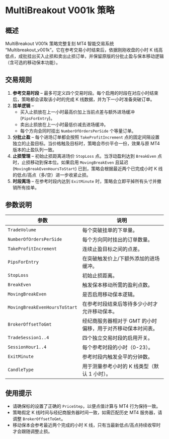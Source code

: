 # MultiBreakout V001k 策略

## 概述
MultiBreakout V001k 策略完整复刻 MT4 智能交易系统 “Multibreakout_v001k”。它在参考交易小时结束后，依据刚刚收盘的小时 K 线高低点，成批挂出买入止损和卖出止损订单，并保留原版的分批止盈与保本移动逻辑（含可选的移动保本功能）。

## 交易规则
1. **参考交易时段** – 最多可定义四个交易时段。每个启用的时段在对应小时结束后，策略都会读取该小时的完成 K 线数据，并为下一小时准备突破订单。
2. **挂单逻辑** –
   - 买入止损放在上一小时最高价加上当前点差与额外进场缓冲 (`PipsForEntry`)。
   - 卖出止损放在上一小时最低价减去进场缓冲。
   - 每个方向会同时挂出 `NumberOfOrdersPerSide` 个等量订单。
3. **分批止盈** – 每个进场订单都会按照 `TakeProfitIncrement` 点的固定间隔设置独立的止盈目标。当价格触及目标时，策略会市价平仓一份，效果与原 MT4 版本的止盈队列一致。
4. **止损管理** – 初始止损距离进场价 `StopLoss` 点。当浮动盈利达到 `BreakEven` 点时，止损移动到保本位。如果启用 `MovingBreakEven` 且延迟 (`MovingBreakEvenHoursToStart`) 已到，策略会根据最近两个已完成小时 K 线的低点/高点（多/空）进一步收紧止损。
5. **时段离场** – 在参考时段内达到 `ExitMinute` 时，策略会立即平掉所有头寸并撤销所有挂单。

## 参数说明
| 参数 | 说明 |
|------|------|
| `TradeVolume` | 每个突破挂单的下单量。 |
| `NumberOfOrdersPerSide` | 每个方向同时挂出的订单数量。 |
| `TakeProfitIncrement` | 连续止盈目标之间的点差。 |
| `PipsForEntry` | 在突破触发价上/下额外添加的进场缓冲。 |
| `StopLoss` | 初始止损距离。 |
| `BreakEven` | 触发保本移动所需的盈利点数。 |
| `MovingBreakEven` | 是否启用移动保本逻辑。 |
| `MovingBreakEvenHoursToStart` | 在参考时段结束后等待多少小时才允许移动保本。 |
| `BrokerOffsetToGmt` | 经纪商服务器相对于 GMT 的小时偏移，用于对齐移动保本时间表。 |
| `TradeSession1..4` | 四个独立交易时段的启用开关。 |
| `SessionHour1..4` | 每个参考时段的小时（0-23）。 |
| `ExitMinute` | 参考时段内触发全平的分钟数。 |
| `CandleType` | 用于测量参考小时的 K 线类型（默认 1 小时）。 |

## 使用提示
- 请确保标的设置了正确的 `PriceStep`，以便点值计算与 MT4 行为保持一致。
- 策略假定 K 线时间与经纪商服务器时间一致，如需匹配历史 MT4 服务器，请调整 `BrokerOffsetToGmt`。
- 移动保本会参考最近两个完成的小时 K 线，只有当最新低点/高点持续收窄时才会跟随调整止损。
